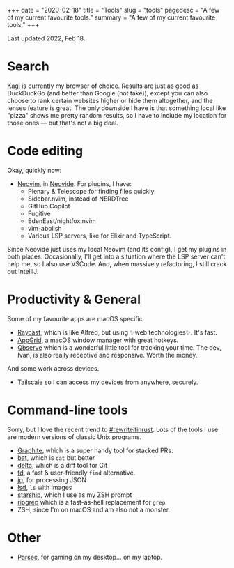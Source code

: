 +++
date = "2020-02-18"
title = "Tools"
slug = "tools"
pagedesc = "A few of my current favourite tools."
summary = "A few of my current favourite tools."
+++

Last updated 2022, Feb 18.

# Search

[Kagi](https://kagi.com/) is currently my browser of choice. Results are just as good as DuckDuckGo (and better than Google (hot take)), except you can also choose to rank certain websites higher or hide them altogether, and the lenses feature is great.
The only downside I have is that something local like "pizza" shows me pretty random results, so I have to include my location for those ones — but that's not a big deal.

# Code editing

Okay, quickly now:

- [Neovim](https://neovim.io/), in [Neovide](https://github.com/neovide/neovide). For plugins, I have:
  - Plenary & Telescope for finding files quickly
  - Sidebar.nvim, instead of NERDTree
  - GitHub Copilot
  - Fugitive
  - EdenEast/nightfox.nvim
  - vim-abolish
  - Various LSP servers, like for Elixir and TypeScript.

Since Neovide just uses my local Neovim (and its config), I get my plugins in both places.
Occasionally, I'll get into a situation where the LSP server can't help me, so I also use VSCode.
And, when massively refactoring, I still crack out IntelliJ.

# Productivity & General

Some of my favourite apps are macOS specific.

- [Raycast](https://www.raycast.com/), which is like Alfred, but using ✨web technologies✨. It's fast.
- [AppGrid](https://github.com/mjolnirapp/AppGrid), a macOS window manager with great hotkeys.
- [Qbserve](https://qotoqot.com/qbserve/) which is a wonderful little tool for tracking your time. The dev, Ivan, is also really receptive and responsive. Worth the money.

And some work across devices.


- [Tailscale](https://tailscale.com/) so I can access my devices from anywhere, securely.

# Command-line tools

Sorry, but I love the recent trend to [#rewriteitinrust](https://github.com/learnbyexample/awesome-rewrite-it-in-rust).
Lots of the tools I use are modern versions of classic Unix programs.

- [Graphite](https://graphite.dev/), which is a super handy tool for stacked PRs.
- [bat](https://github.com/sharkdp/bat), which is `cat` but better
- [delta](https://github.com/dandavison/delta), which is a diff tool for Git
- [fd](https://github.com/sharkdp/fd), a fast & user-friendly `find` alternative.
- [jq](https://github.com/stedolan/jq), for processing JSON
- [lsd](https://github.com/Peltoche/lsd), `ls` with images
- [starship](https://github.com/starship/starship), which I use as my ZSH prompt
- [ripgrep](https://github.com/BurntSushi/ripgrep) which is a fast-as-hell replacement for `grep`.
- ZSH, since I'm on macOS and am also not a monster.

# Other

- [Parsec](https://parsec.app/), for gaming on my desktop... on my laptop.

